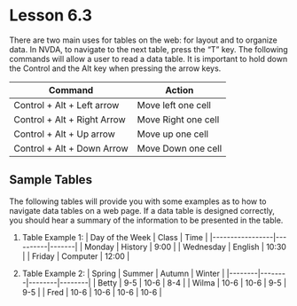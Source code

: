 # Lesson 6.3

There are two main uses for tables on the web: for layout and to
organize data. In NVDA, to navigate to the next table, press the “T” key.
The following commands will allow a user to read a data table. It is
important to hold down the Control and the Alt key when pressing the
arrow keys.

| Command                     | Action              |
|-----------------------------|---------------------|
| Control + Alt + Left arrow  | Move left one cell  |
| Control + Alt + Right Arrow | Move Right one cell |
| Control + Alt + Up arrow    | Move up one cell    |
| Control + Alt + Down Arrow  | Move Down one cell  |

## Sample Tables

The following tables will provide you with some examples as to how to
navigate data tables on a web page. If a data table is designed
correctly, you should hear a summary of the information to be presented
in the table.

1. Table Example 1:
   | Day of the Week | Class    | Time  |
   |-----------------|----------|-------|
   | Monday          | History  | 9:00  |
   | Wednesday       | English  | 10:30 |
   | Friday          | Computer | 12:00 |

2. Table Example 2:
   | Spring | Summer | Autumn | Winter |
   |--------|--------|--------|--------|
   | Betty  | 9-5    | 10-6   | 8-4    |
   | Wilma  | 10-6   | 10-6   | 9-5    | 9-5  |
   | Fred   | 10-6   | 10-6   | 10-6   | 10-6 |
